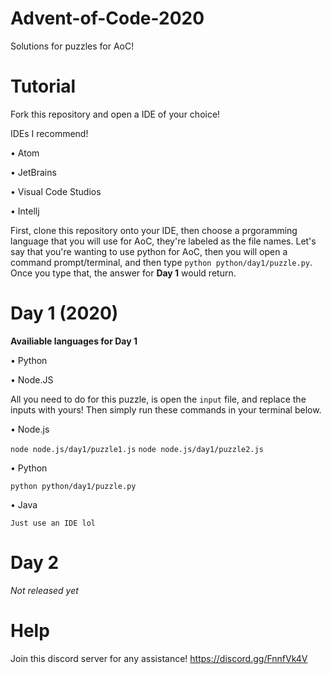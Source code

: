 # Advent-of-Code-2020
Solutions for puzzles for AoC!

# Tutorial

  Fork this repository and open a IDE of your choice!

  IDEs I recommend!
  
   • Atom
    
   • JetBrains
    
   • Visual Code Studios
   
   • Intellj
  
  First, clone this repository onto your IDE, then choose a prgoramming language that you will use for AoC, they're labeled as the file names.
   Let's say that you're wanting to use python for AoC, then you will open a command prompt/terminal, and then type `python python/day1/puzzle.py`. Once you type     that, the answer for **Day 1** would return.
  
  
  
 # Day 1 (2020)  
  
  **Availiable languages for Day 1**
   
   • Python
     
   • Node.JS
     
  
  All you need to do for this puzzle, is open the `input` file, and replace the inputs with yours!
  Then simply run these commands in your terminal below.
  
  
   • Node.js
   
   `node node.js/day1/puzzle1.js`
   `node node.js/day1/puzzle2.js`
   
   • Python
   
   `python python/day1/puzzle.py`

   • Java
   
   `Just use an IDE lol`
   
# Day 2

*Not released yet*


# Help 

Join this discord server for any assistance! https://discord.gg/FnnfVk4V
